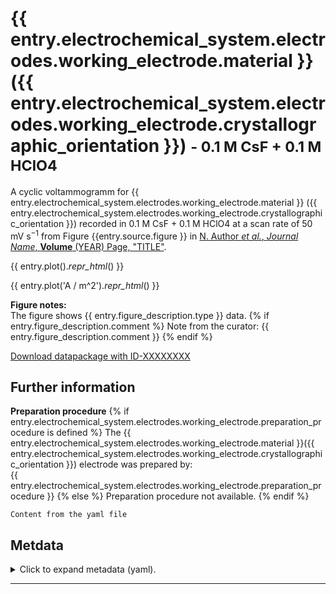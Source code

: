 <!-- TODO: Create the small heading subtitle from metadata. See #31. -->
# {{ entry.electrochemical_system.electrodes.working_electrode.material }}({{ entry.electrochemical_system.electrodes.working_electrode.crystallographic_orientation }}) <small>- 0.1 M CsF + 0.1 M HClO4</small>
<!-- TODO: Simplify the entry for electrode material, throughout the entire document: See #42. -->
<!-- TODO: Create text from metadata. See #31. -->
<!-- TODO: We should merge all our .bib files when building the pages and then create reference to original article from that .bib file. See #31. -->
A cyclic voltammogramm for 
{{ entry.electrochemical_system.electrodes.working_electrode.material }}
({{ entry.electrochemical_system.electrodes.working_electrode.crystallographic_orientation }}) 
recorded in 
0.1 M CsF + 0.1 M HClO4 
at a scan rate of 
50 mV s$^{-1}$ <!-- TODO: Create nice representation of the scan rate unit from entry.figure_description.scan_rate_unit -->
from Figure 
{{entry.source.figure }} 
in 
[N. Author *et al.*, *Journal Name*, **Volume** (YEAR) Page, "TITLE"](https://doi.org/10.1039/C0CP01001D).

<!-- TODO: Show plots with original axis units, see #25. It would be great if we could toggle between SI and original units. See #31. -->
<!-- TODO: Properly format plots. They should probably be much bigger since they are nice to look at. See #31. -->
{{ entry.plot()._repr_html_() }}

{{ entry.plot('A / m^2')._repr_html_() }}

**Figure notes:**  
The figure shows {{ entry.figure_description.type }} data.
{% if entry.figure_description.comment %}
Note from the curator: {{ entry.figure_description.comment }}
{% endif %}

<!-- TODO: Make download link work, i.e., build .zip package and link to it here. See #31. -->
[Download datapackage with ID-XXXXXXXX](#TODO)

<!-- TODO: Style this section. See #31. -->
## Further information
**Preparation procedure**
{% if entry.electrochemical_system.electrodes.working_electrode.preparation_procedure is defined %}
The {{ entry.electrochemical_system.electrodes.working_electrode.material }}({{ entry.electrochemical_system.electrodes.working_electrode.crystallographic_orientation }}) electrode was prepared by:  
{{ entry.electrochemical_system.electrodes.working_electrode.preparation_procedure }}
{% else %}
Preparation procedure not available.
{% endif %}

`Content from the yaml file`

<!-- TODO: Insert all the metadata from the .yaml file in some collapsible form here. E.g., just the YAML file with syntax highlighting. See #31. -->
## Metdata
<details>
<summary>Click to expand metadata (yaml).</summary>

```yaml
{{ entry.electrochemical_system.yaml }}
```
</details>

----

<!-- TODO: Insert links to other data which are plotted in the same figure and/or even add a plot with all data from that figure. See #31 -->
